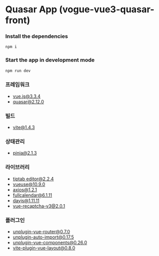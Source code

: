 # Quasar App (vogue-vue3-quasar-front)

### Install the dependencies

```ruby
npm i
```

### Start the app in development mode

```ruby
npm run dev
```


### 프레임워크
- [vue.js@3.3.4](https://ko.vuejs.org/guide/introduction)
- [quasar@2.12.0](https://quasar.dev/)

### 빌드
- [vite@1.4.3](https://ko.vitejs.dev/guide/)


### 상태관리 
- [pinia@2.1.3](https://pinia.vuejs.org/)


### 라이브러리
- [tiptab editor@2.2.4](https://tiptap.dev/docs/editor/installation/vue3)
- [vueuse@10.9.0](https://vueuse.org/)
- [axios@1.2.1](https://axios-http.com/kr/docs/intro)
- [fullcalendar@6.1.11](https://fullcalendar.io/)
- [dayjs@1.11.11](https://www.npmjs.com/package/dayjs)
- [vue-recaptcha-v3@2.0.1](https://www.npmjs.com/package/vue-recaptcha-v3)


### 플러그인

- [unplugin-vue-router@0.7.0](https://github.com/posva/unplugin-vue-router)
- [unplugin-auto-import@0.17.5](https://github.com/unplugin/unplugin-auto-import)
- [unplugin-vue-components@0.26.0](https://github.com/unplugin/unplugin-vue-components)
- [vite-plugin-vue-layout@0.8.0](https://github.com/whiteDwarff/vite-plugin-vue-layouts)
